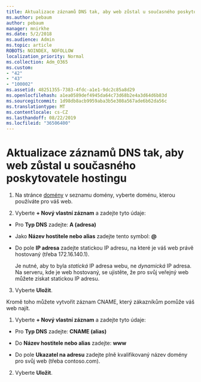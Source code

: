 ```yaml
---
title: Aktualizace záznamů DNS tak, aby web zůstal u současného poskytovatele hostingu
ms.author: pebaum
author: pebaum
manager: mnirkhe
ms.date: 5/2/2018
ms.audience: Admin
ms.topic: article
ROBOTS: NOINDEX, NOFOLLOW
localization_priority: Normal
ms.collection: Adm_O365
ms.custom:
- "42"
- "43"
- "100002"
ms.assetid: 48251355-7383-4fdc-a1e1-9dc2c85a8d29
ms.openlocfilehash: a1ea0589def4945da64c73d68b2e4a3d64d6b83d
ms.sourcegitcommit: 1d98db8acb9959aba3b5e308a567ade6b62da56c
ms.translationtype: MT
ms.contentlocale: cs-CZ
ms.lasthandoff: 08/22/2019
ms.locfileid: "36506400"
---
```

# <a name="update-dns-records-to-keep-your-website-with-your-current-hosting-provider"></a>Aktualizace záznamů DNS tak, aby web zůstal u současného poskytovatele hostingu

1. Na stránce [domény](https://portal.office.com/adminportal/home#/Domains) v seznamu domény, vyberte doménu, kterou používáte pro váš web.

2. Vyberte **+ Nový vlastní záznam** a zadejte tyto údaje:

  - Pro **Typ DNS** zadejte: **A (adresa)**

  - Jako **Název hostitele nebo alias** zadejte tento symbol: **@**

  - Do pole **IP adresa** zadejte statickou IP adresu, na které je váš web právě hostovaný (třeba 172.16.140.1).

    Je nutné, aby to byla  *statická*  IP adresa webu, ne  *dynamická*  IP adresa. Na serveru, kde je web hostovaný, se ujistěte, že pro svůj veřejný web můžete získat statickou IP adresu.

3. Vyberte **Uložit**.

Kromě toho můžete vytvořit záznam CNAME, který zákazníkům pomůže váš web najít.
  
1. Vyberte **+ Nový vlastní záznam** a zadejte tyto údaje:

  - Pro **Typ DNS** zadejte: **CNAME (alias)**

  - Do **Název hostitele nebo alias** zadejte: **www**

  - Do pole **Ukazatel na adresu** zadejte plně kvalifikovaný název domény pro svůj web (třeba contoso.com).

2. Vyberte **Uložit**.

